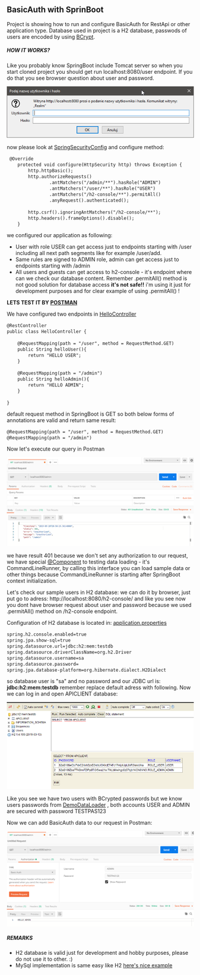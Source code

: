 BasicAuth with SprinBoot
-------
Project is showing how to run and configure BasicAuth for RestApi or other application type. 
Database used in project is a H2 database, passwods of users are encoded by using 
[BCrypt](https://en.wikipedia.org/wiki/Bcrypt).


##### HOW IT WORKS?

Like you probably know SpringBoot include Tomcat server so when you start 
cloned project you should get run localhost:8080/user endpoint. If you do 
that you see browser question about user and password.

![log in image][logo]

now please look at 
[SpringSecurityConfig](/src/main/java/pl/szymanski/pawel/basicauth/configuration/SpringSecurityConfig.java)
and configure method: 
```
 @Override
    protected void configure(HttpSecurity http) throws Exception {
        http.httpBasic();
        http.authorizeRequests()
                .antMatchers("/admin/**").hasRole("ADMIN")
                .antMatchers("/user/**").hasRole("USER")
                .antMatchers("/h2-console/**").permitAll()
                .anyRequest().authenticated();

        http.csrf().ignoringAntMatchers("/h2-console/**");
        http.headers().frameOptions().disable();
    }
```
we configured our application as following:

- User with role USER can get access just to endpoints starting with /user including 
all next path segments like for example /user/add.
- Same rules are signed to ADMIN role, admin can get access just to endpoints starting with /admin
- All users and guests can get access to h2-console - it's endpoint where can we check our database content.
Remember .permitAll() method is not good solution for database access  **it's not safe!!** i'm using it just for
development purposes and for clear example of using .permitAll() !

**LETS TEST IT BY [POSTMAN](https://www.getpostman.com/)**

We have configured two endpoints in [HelloController](/src/main/java/pl/szymanski/pawel/basicauth/controllers/HelloController.java)
```
@RestController
public class HelloController {

    @RequestMapping(path = "/user", method = RequestMethod.GET)
    public String helloUser(){
        return "HELLO USER";
    }

    @RequestMapping(path = "/admin")
    public String helloAdmin(){
        return "HELLO ADMIN";
    }

}
```
default request method in SpringBoot is GET so both below forms of annotations are valid and return same result:
```
@RequestMapping(path = "/user", method = RequestMethod.GET)
@RequestMapping(path = "/admin")
```
Now let's execute our query in Postman

![401 error][postman1]

we have result 401 because we don't set any authorization to our request, we have special 
[@Component](/src/main/java/pl/szymanski/pawel/basicauth/DemoDataLoader.java) to testing data loading - it's CommandLineRunner, by calling this interface you can load sample data 
or other things because CommandLineRunner is starting after SpringBoot context initialization. 

Let's check our sample users in H2 database:
we can do it by browser, just put go to adress: http://localhost:8080/h2-console/ and like you see now you dont have 
browser request about user and password because we used .permitAll() method on /h2-console endpoint.

Configuration of H2 database is located in: [application.properties](/src/main/resources/application.properties)
```
spring.h2.console.enabled=true
spring.jpa.show-sql=true
spring.datasource.url=jdbc:h2:mem:testdb
spring.datasource.driverClassName=org.h2.Driver
spring.datasource.username=sa
spring.datasource.password=
spring.jpa.database-platform=org.hibernate.dialect.H2Dialect
```
so database user is "sa" and no password and our JDBC url is: **jdbc:h2:mem:testdb** remember replace 
default adress with following. Now we can log in and open APICLIENT database:

![users h2][usersh2]

Like you see we have two users with BCrypted passwords but we know users passwords from 
[DemoDataLoader](/src/main/java/pl/szymanski/pawel/basicauth/DemoDataLoader.java) , both accounts USER and ADMIN are 
secured with password TESTPAS123

Now we can add BasicAuth data to our request in Postman:

![admin request][admin200]


##### REMARKS
- H2 database is valid just for development and hobby purposes, please do not use it to other. :)
- MySql implementation is same easy like H2 [here's nice example](https://www.callicoder.com/spring-boot-rest-api-tutorial-with-mysql-jpa-hibernate/)

[logo]: /gitImages/pass.png
[postman1]: /gitImages/postman1.png
[usersh2]: /gitImages/usersh2.png
[admin200]: /gitImages/admin200.png